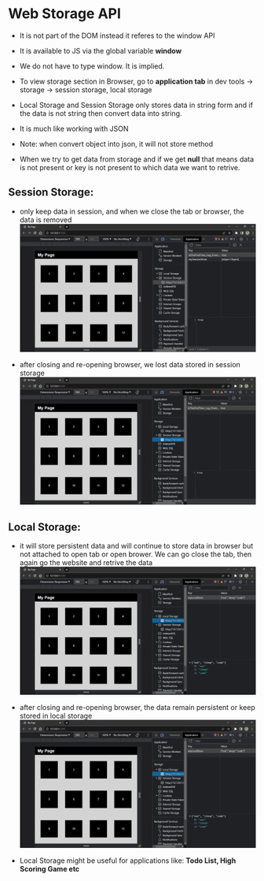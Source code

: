 # Web Storage API

- It is not part of the DOM instead it referes to the window API

- It is available to JS via the global variable **window**

- We do not have to type window. It is implied.

- To view storage section in Browser, go to **application tab** in dev tools -> storage -> session storage, local storage

- Local Storage and Session Storage only stores data in string form and  if the data is not string then convert data into string.

- It is much like working with JSON

- Note: when convert object into json, it will not store method 

- When we try to get data from storage and if we get **null** that means data is not present or key is not present to which data we want to retrive.


## Session Storage:
- only keep data in session, and when we close the tab or browser, the data is removed
![session storage](image.png)

- after closing and re-opening browser, we lost data stored in session storage
![session storage, data lost](image-2.png)

## Local Storage:
- it will store persistent data and will continue to store data in browser but not attached to open tab or open brower. We can go close the tab, then again go the website and retrive the data
![local storage](image-1.png)

- after closing and re-opening browser, the data remain persistent or keep stored in local storage
![local storage](image-3.png)

- Local Storage might be useful for applications like: **Todo List, High Scoring Game etc**
